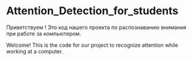 # Attention_Detection_for_students


Приветствуем !
Это код нашего проекта по распознаванию внимания при работе за компьютером.


Welcome!
This is the code for our project to recognize attention while working at a computer.
